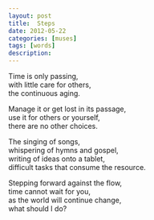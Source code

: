 ```yaml
---
layout: post
title:  Steps
date: 2012-05-22
categories: [muses]
tags: [words]
description: 
---
```


Time is only passing,  
with little care for others,  
the continuous aging.  

Manage it or get lost in its passage,  
use it for others or yourself,  
there are no other choices.  

The singing of songs,  
whispering of hymns and gospel,  
writing of ideas onto a tablet,  
difficult tasks that consume the resource.  

Stepping forward against the flow,  
time cannot wait for you,  
as the world will continue change,  
what should I do?  